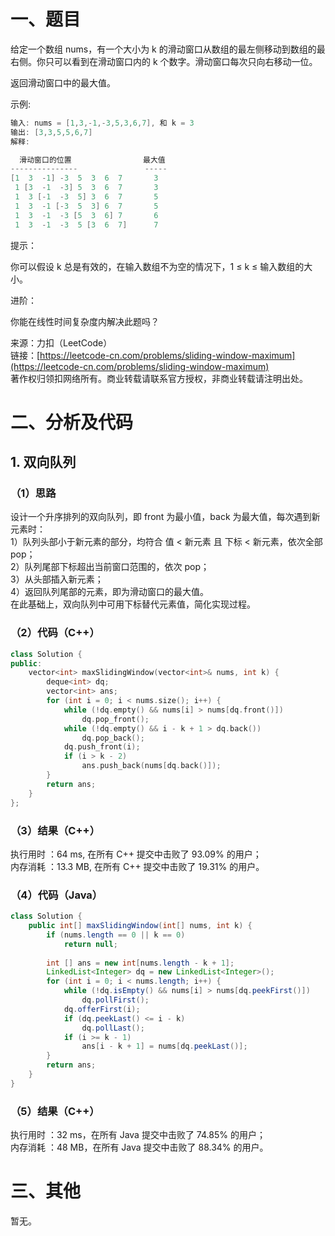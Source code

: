 # 一、题目
给定一个数组 nums，有一个大小为 k 的滑动窗口从数组的最左侧移动到数组的最右侧。你只可以看到在滑动窗口内的 k 个数字。滑动窗口每次只向右移动一位。  
  
返回滑动窗口中的最大值。   
  
示例:  
```c++
输入: nums = [1,3,-1,-3,5,3,6,7], 和 k = 3
输出: [3,3,5,5,6,7] 
解释: 

  滑动窗口的位置                最大值
---------------               -----
[1  3  -1] -3  5  3  6  7       3
 1 [3  -1  -3] 5  3  6  7       3
 1  3 [-1  -3  5] 3  6  7       5
 1  3  -1 [-3  5  3] 6  7       5
 1  3  -1  -3 [5  3  6] 7       6
 1  3  -1  -3  5 [3  6  7]      7
 ```
  
提示：  
  
你可以假设 k 总是有效的，在输入数组不为空的情况下，1 ≤ k ≤ 输入数组的大小。  
  
进阶：  
  
你能在线性时间复杂度内解决此题吗？  
  
来源：力扣（LeetCode）  
链接：[https://leetcode-cn.com/problems/sliding-window-maximum](https://leetcode-cn.com/problems/sliding-window-maximum)  
著作权归领扣网络所有。商业转载请联系官方授权，非商业转载请注明出处。  
# 二、分析及代码
## 1. 双向队列
### （1）思路
设计一个升序排列的双向队列，即 front 为最小值，back 为最大值，每次遇到新元素时：  
1）队列头部小于新元素的部分，均符合 值 < 新元素 且 下标 < 新元素，依次全部 pop；  
2）队列尾部下标超出当前窗口范围的，依次 pop；  
3）从头部插入新元素；  
4）返回队列尾部的元素，即为滑动窗口的最大值。  
在此基础上，双向队列中可用下标替代元素值，简化实现过程。  
### （2）代码（C++）
```cpp
class Solution {
public:
    vector<int> maxSlidingWindow(vector<int>& nums, int k) {
        deque<int> dq;
        vector<int> ans;
        for (int i = 0; i < nums.size(); i++) {
            while (!dq.empty() && nums[i] > nums[dq.front()])
                dq.pop_front();
            while (!dq.empty() && i - k + 1 > dq.back())
                dq.pop_back();
            dq.push_front(i);
            if (i > k - 2)
                ans.push_back(nums[dq.back()]);
        }
        return ans;
    }
};
```
### （3）结果（C++）
执行用时 ：64 ms, 在所有 C++ 提交中击败了 93.09% 的用户；  
内存消耗 ：13.3 MB, 在所有 C++ 提交中击败了 19.31% 的用户。  
### （4）代码（Java）
```Java
class Solution {
    public int[] maxSlidingWindow(int[] nums, int k) {
        if (nums.length == 0 || k == 0)
            return null;
        
        int [] ans = new int[nums.length - k + 1];
        LinkedList<Integer> dq = new LinkedList<Integer>();
        for (int i = 0; i < nums.length; i++) {
            while (!dq.isEmpty() && nums[i] > nums[dq.peekFirst()])
                dq.pollFirst();
            dq.offerFirst(i);
            if (dq.peekLast() <= i - k)
                dq.pollLast();
            if (i >= k - 1)
                ans[i - k + 1] = nums[dq.peekLast()];
        }
        return ans;
    }
}
```
### （5）结果（C++）
执行用时 ：32 ms，在所有 Java 提交中击败了 74.85% 的用户；    
内存消耗 ：48 MB，在所有 Java 提交中击败了 88.34% 的用户。      
# 三、其他  
暂无。  
